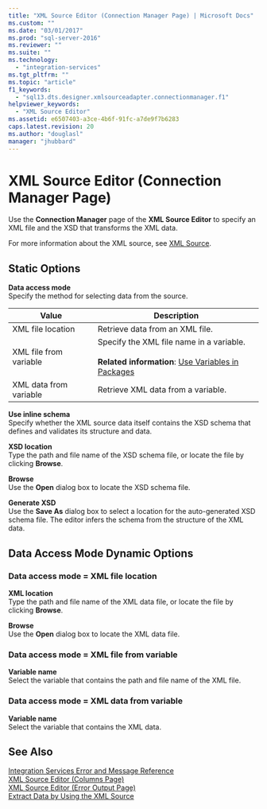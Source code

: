 ```yaml
---
title: "XML Source Editor (Connection Manager Page) | Microsoft Docs"
ms.custom: ""
ms.date: "03/01/2017"
ms.prod: "sql-server-2016"
ms.reviewer: ""
ms.suite: ""
ms.technology: 
  - "integration-services"
ms.tgt_pltfrm: ""
ms.topic: "article"
f1_keywords: 
  - "sql13.dts.designer.xmlsourceadapter.connectionmanager.f1"
helpviewer_keywords: 
  - "XML Source Editor"
ms.assetid: e6507403-a3ce-4b6f-91fc-a7de9f7b6283
caps.latest.revision: 20
ms.author: "douglasl"
manager: "jhubbard"
---
```

# XML Source Editor (Connection Manager Page)
  Use the **Connection Manager** page of the **XML Source Editor** to specify an XML file and the XSD that transforms the XML data.  
  
 For more information about the XML source, see [XML Source](../../integration-services/data-flow/xml-source.md).  
  
## Static Options  
 **Data access mode**  
 Specify the method for selecting data from the source.  
  
|Value|Description|  
|-----------|-----------------|  
|XML file location|Retrieve data from an XML file.|  
|XML file from variable|Specify the XML file name in a variable.<br /><br /> **Related information**: [Use Variables in Packages](../../a9retired/use-variables-in-packages.md)|  
|XML data from variable|Retrieve XML data from a variable.|  
  
 **Use inline schema**  
 Specify whether the XML source data itself contains the XSD schema that defines and validates its structure and data.  
  
 **XSD location**  
 Type the path and file name of the XSD schema file, or locate the file by clicking **Browse**.  
  
 **Browse**  
 Use the **Open** dialog box to locate the XSD schema file.  
  
 **Generate XSD**  
 Use the **Save As** dialog box to select a location for the auto-generated XSD schema file. The editor infers the schema from the structure of the XML data.  
  
## Data Access Mode Dynamic Options  
  
### Data access mode = XML file location  
 **XML location**  
 Type the path and file name of the XML data file, or locate the file by clicking **Browse**.  
  
 **Browse**  
 Use the **Open** dialog box to locate the XML data file.  
  
### Data access mode = XML file from variable  
 **Variable name**  
 Select the variable that contains the path and file name of the XML file.  
  
### Data access mode = XML data from variable  
 **Variable name**  
 Select the variable that contains the XML data.  
  
## See Also  
 [Integration Services Error and Message Reference](../../integration-services/integration-services-error-and-message-reference.md)   
 [XML Source Editor &#40;Columns Page&#41;](../../integration-services/data-flow/xml-source-editor-columns-page.md)   
 [XML Source Editor &#40;Error Output Page&#41;](../../integration-services/data-flow/xml-source-editor-error-output-page.md)   
 [Extract Data by Using the XML Source](../../integration-services/data-flow/extract-data-by-using-the-xml-source.md)  
  
  